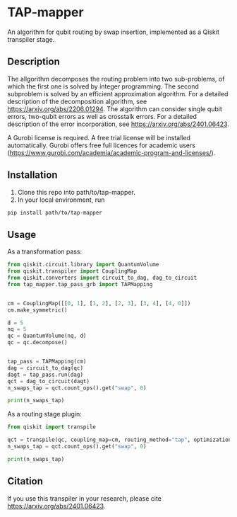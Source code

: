 # TAP-mapper
An algorithm for qubit routing by swap insertion, implemented as a Qiskit transpiler stage.
## Description
The allgorithm decomposes the routing problem into two sub-problems, of which the first one is solved by integer programming.
The second subproblem is solved by an efficient approximation algorithm.
For a detailed description of the decomposition algorithm, see https://arxiv.org/abs/2206.01294.
The algorithm can consider single qubit errors, two-qubit errors as well as crosstalk errors.
For a detailed description of the error incorporation, see https://arxiv.org/abs/2401.06423.

A Gurobi license is required.
A free trial license will be installed automatically.
Gurobi offers free full licences for academic users (https://www.gurobi.com/academia/academic-program-and-licenses/).

## Installation
1. Clone this repo into path/to/tap-mapper.
2. In your local environment, run
```bash
pip install path/to/tap-mapper
```
## Usage

As a transformation pass:

```python
from qiskit.circuit.library import QuantumVolume
from qiskit.transpiler import CouplingMap
from qiskit.converters import circuit_to_dag, dag_to_circuit
from tap_mapper.tap_pass_grb import TAPMapping


cm = CouplingMap([[0, 1], [1, 2], [2, 3], [3, 4], [4, 0]])
cm.make_symmetric()

d = 5
nq = 5
qc = QuantumVolume(nq, d)
qc = qc.decompose()


tap_pass = TAPMapping(cm)
dag = circuit_to_dag(qc)
dagt = tap_pass.run(dag)
qct = dag_to_circuit(dagt)
n_swaps_tap = qct.count_ops().get("swap", 0)

print(n_swaps_tap)
```
As a routing stage plugin:

```python
from qiskit import transpile

qct = transpile(qc, coupling_map=cm, routing_method="tap", optimization_level=0)
n_swaps_tap = qct.count_ops().get("swap", 0)

print(n_swaps_tap)
```

## Citation

If you use this transpiler in your research, please cite
https://arxiv.org/abs/2401.06423.
